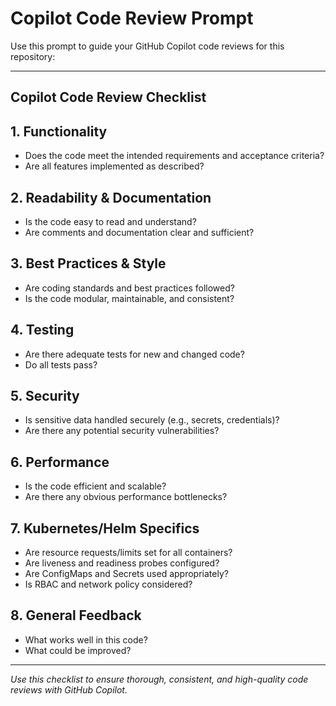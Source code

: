 # Copilot Code Review Prompt

Use this prompt to guide your GitHub Copilot code reviews for this repository:

---

## Copilot Code Review Checklist

## 1. Functionality

- Does the code meet the intended requirements and acceptance criteria?
- Are all features implemented as described?

## 2. Readability & Documentation

- Is the code easy to read and understand?
- Are comments and documentation clear and sufficient?

## 3. Best Practices & Style

- Are coding standards and best practices followed?
- Is the code modular, maintainable, and consistent?

## 4. Testing

- Are there adequate tests for new and changed code?
- Do all tests pass?

## 5. Security

- Is sensitive data handled securely (e.g., secrets, credentials)?
- Are there any potential security vulnerabilities?

## 6. Performance

- Is the code efficient and scalable?
- Are there any obvious performance bottlenecks?

## 7. Kubernetes/Helm Specifics

- Are resource requests/limits set for all containers?
- Are liveness and readiness probes configured?
- Are ConfigMaps and Secrets used appropriately?
- Is RBAC and network policy considered?

## 8. General Feedback

- What works well in this code?
- What could be improved?

---

_Use this checklist to ensure thorough, consistent, and high-quality code reviews with GitHub Copilot._
